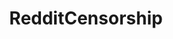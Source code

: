 ---
title: RedditCensorship
crosslinks:
- WikiLeaks
- modnews
- Drama
- conspiracy
- The_Donald
- undelete
- politics
- announcements
- changelog
- Oppression
- ideasfortheadmins
- ModSupport
- MarchAgainstTrump
- TopMindsOfReddit
- MildRedditDrama
- AskReddit
- legaladviceofftopic
- Anarchism
- videos
---